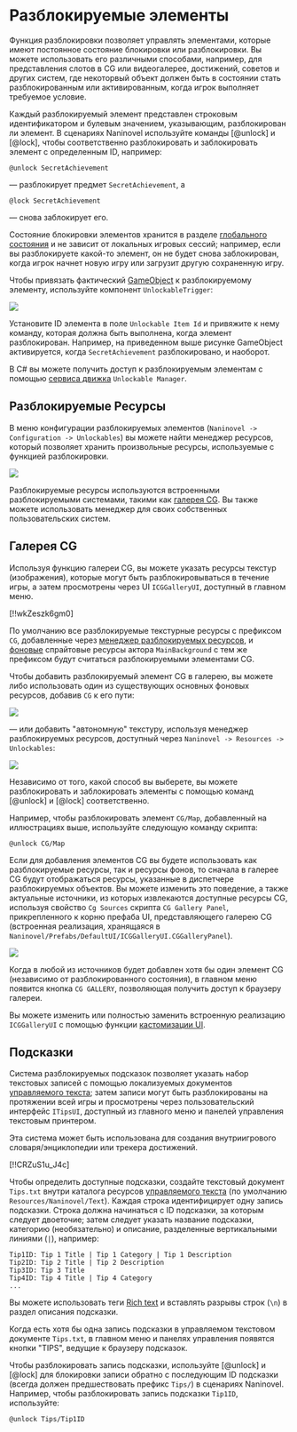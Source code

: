 # Разблокируемые элементы

Функция разблокировки позволяет управлять элементами, которые имеют постоянное состояние блокировки или разблокировки. Вы можете использовать его различными способами, например, для представления слотов в CG или видеогалерее, достижений, советов и других систем, где некоторвый объект должен быть в состоянии стать разблокированным или активированным, когда игрок выполняет требуемое условие.

Каждый разблокируемый элемент представлен строковым идентификатором и булевым значением, указывающим, разблокирован ли элемент. В сценариях Naninovel используйте команды [@unlock] и [@lock], чтобы соответственно разблокировать и заблокировать элемент с определенным ID, например:

```nani
@unlock SecretAchievement
```
— разблокирует предмет `SecretAchievement`, а
```nani
@lock SecretAchievement
```
— снова заблокирует его.

Состояние блокировки элементов хранится в разделе [глобального состояния](/ru/guide/state-management.md#глобальное-состояние) и не зависит от локальных игровых сессий; например, если вы разблокируете какой-то элемент, он не будет снова заблокирован, когда игрок начнет новую игру или загрузит другую сохраненную игру.

Чтобы привязать фактический [GameObject](https://docs.unity3d.com/Manual/class-GameObject.html) к разблокируемому элементу, используйте компонент `UnlockableTrigger`:

![](https://i.gyazo.com/9e92d5296e5f07d68ce6122ccb1da34a.png)

Установите ID элемента в поле `Unlockable Item Id` и привяжите к нему команду, которая должна быть выполнена, когда элемент разблокирован. Например, на приведенном выше рисунке GameObject активируется, когда `SecretAchievement` разблокировано, и наоборот.

В C# вы можете получить доступ к разблокируемым элементам с помощью [сервиса движка](/ru/guide/engine-services.md) `Unlockable Manager`.

## Разблокируемые Ресурсы

В меню конфигурации разблокируемых элементов (`Naninovel -> Configuration -> Unlockables`) вы можете найти менеджер ресурсов, который позволяет хранить произвольные ресурсы, используемые с функцией разблокировки.

![](https://i.gyazo.com/17fa198861ed72de3ab1f9dc6b02b3d8.png)

Разблокируемые ресурсы используются встроенными разблокируемыми системами, такими как [галерея CG](/ru/guide/unlockable-items.md#галерея-CG). Вы также можете использовать менеджер для своих собственных пользовательских систем.

## Галерея CG

Используя функцию галереи CG, вы можете указать ресурсы текстур (изображения), которые могут быть разблокировываться в течение игры, а затем просмотрены через UI `ICGGalleryUI`, доступный в главном меню.

[!!wkZeszk6gm0]

По умолчанию все разблокируемые текстурные ресурсы с префиксом `CG`, добавленные через [менеджер разблокируемых ресурсов](/ru/guide/unlockable-items.md#unlockable-resources), и [фоновые](/ru/guide/backgrounds.md) спрайтовые ресурсы актора `MainBackground` с тем же префиксом будут считаться разблокируемыми элементами CG.

Чтобы добавить разблокируемый элемент CG в галерею, вы можете либо использовать один из существующих основных фоновых ресурсов, добавив `CG` к его пути:

![](https://i.gyazo.com/83a6eff3f91c05027ba1fbc5098e03c2.png)

— или добавить "автономную" текстуру, используя менеджер разблокируемых ресурсов, доступный через `Naninovel -> Resources -> Unlockables`:

![](https://i.gyazo.com/236bddfd0a02c18b94153cfb7189a877.png)

Независимо от того, какой способ вы выберете, вы можете разблокировать и заблокировать элементы с помощью команд [@unlock] и [@lock] соответственно.

Например, чтобы разблокировать элемент `CG/Map`, добавленный на иллюстрациях выше, используйте следующую команду скрипта:

```nani
@unlock CG/Map
```

Если для добавления элементов CG вы будете использовать как разблокируемые ресурсы, так и ресурсы фонов, то сначала в галерее CG будут отображаться ресурсы, указанные в диспетчере разблокируемых объектов. Вы можете изменить это поведение, а также актуальные источники, из которых извлекаются доступные ресурсы CG, используя свойство `Cg Sources` скрипта `CG Gallery Panel`, прикрепленного к корню префаба UI, представляющего галерею CG (встроенная реализация, хранящаяся в `Naninovel/Prefabs/DefaultUI/ICGGalleryUI.CGGalleryPanel`).

![](https://i.gyazo.com/c62c69eea8d6b1147aacb178dcaa9347.png)

Когда в любой из источников будет добавлен хотя бы один элемент CG (независимо от разблокированного состояния), в главном меню появится кнопка `CG GALLERY`, позволяющая получить доступ к браузеру галереи.

Вы можете изменить или полностью заменить встроенную реализацию `ICGGalleryUI` с помощью функции [кастомизации UI](/ru/guide/user-interface.md#кастомизация-UI).

## Подсказки

Система разблокируемых подсказок позволяет указать набор текстовых записей с помощью локализуемых документов [управляемого текста](/ru/guide/managed-text.md); затем записи могут быть разблокированы на протяжении всей игры и просмотрены через пользовательский интерфейс `ITipsUI`, доступный из главного меню и панелей управления текстовым принтером.

Эта система может быть использована для создания внутриигрового словаря/энциклопедии или трекера достижений.

[!!CRZuS1u_J4c]

Чтобы определить доступные подсказки, создайте текстовый документ `Tips.txt` внутри каталога ресурсов [управляемого текста](/ru/guide/managed-text.md) (по умолчанию `Resources/Naninovel/Text`). Каждая строка идентифицирует одну запись подсказки. Строка должна начинаться с ID подсказки, за которым следует двоеточие; затем следует указать название подсказки, категорию (необязательно) и описание, разделенные вертикальными линиями (`|`), например:

```
Tip1ID: Tip 1 Title | Tip 1 Category | Tip 1 Description
Tip2ID: Tip 2 Title | Tip 2 Description
Tip3ID: Tip 3 Title 
Tip4ID: Tip 4 Title | Tip 4 Category 
...
```

Вы можете использовать теги [Rich text](https://docs.unity3d.com/Manual/StyledText.html) и вставлять разрывы строк (`\n`) в раздел описания подсказки.

Когда есть хотя бы одна запись подсказки в управляемом текстовом документе `Tips.txt`, в главном меню и панелях управления появятся кнопки "TIPS", ведущие к браузеру подсказок.

Чтобы разблокировать запись подсказки, используйте [@unlock] и [@lock] для блокировки записи обратно с последующим ID подсказки (всегда должен предшествовать префикс `Tips/`) в сценариях Naninovel. Например, чтобы разблокировать запись подсказки `Tip1ID`, используйте:

```nani
@unlock Tips/Tip1ID
```